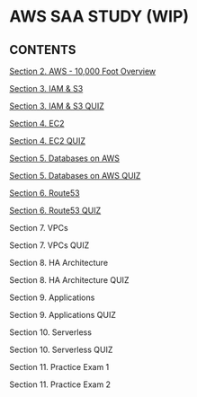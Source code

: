 # AWS SAA STUDY (WIP)

## CONTENTS
[Section 2. AWS - 10,000 Foot Overview](./sec2.md)

[Section 3. IAM & S3](./sec3.md)

[Section 3. IAM & S3 QUIZ](./sec3_quiz.md)

[Section 4. EC2](./sec4.md)

[Section 4. EC2 QUIZ](./sec4_quiz.md)

[Section 5. Databases on AWS](./sec5.md)

[Section 5. Databases on AWS QUIZ](./sec5_quiz.md)

[Section 6. Route53](./sec6.md)

[Section 6. Route53 QUIZ](./sec6_quiz.md)

Section 7. VPCs

Section 7. VPCs QUIZ

Section 8. HA Architecture

Section 8. HA Architecture QUIZ

Section 9. Applications

Section 9. Applications QUIZ

Section 10. Serverless

Section 10. Serverless QUIZ

Section 11. Practice Exam 1

Section 11. Practice Exam 2
